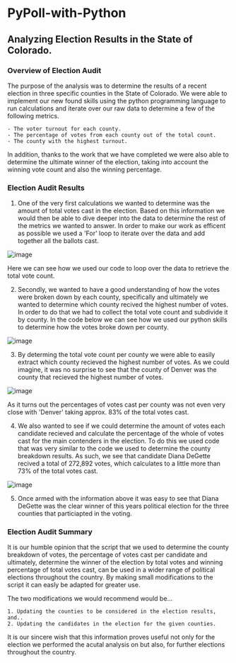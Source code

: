 # PyPoll-with-Python
## Analyzing Election Results in the State of Colorado.
### Overview of Election Audit
The purpose of the analysis was to determine the results of a recent election in three specific counties in the State of Colorado. We were able to implement our new found skills using the python programming language to run calculations and iterate over our raw data to determine a few of the following metrics. 

```
- The voter turnout for each county.
- The percentage of votes from each county out of the total count.
- The county with the highest turnout.
```

In addition, thanks to the work that we have completed we were also able to determine the ultimate winner of the election, taking into account the winning vote count and also the winning percentage. 

### Election Audit Results
1. One of the very first calculations we wanted to determine was the amount of total votes cast in the election. Based on this information we would then be able to dive deeper into the data to determine the rest of the metrics we wanted to answer. In order to make our work as efficent as possible we used a 'For' loop to iterate over the data and add together all the ballots cast. 

![image](https://user-images.githubusercontent.com/93171738/147887518-b7b24c9d-1420-4aa1-90ac-d4bf4634d317.png)

Here we can see how we used our code to loop over the data to retrieve the total vote count.

2. Secondly, we wanted to have a good understanding of how the votes were broken down by each county, specifically and ultimately we wanted to determine which county recived the highest number of votes. In order to do that we had to collect the total vote count and subdivide it by county. In the code below we can see how we used our python skills to determine how the votes broke down per county. 

![image](https://user-images.githubusercontent.com/93171738/147887661-65da366a-ec42-46c8-8301-8bf163efc2ff.png)

3. By determing the total vote count per county we were able to easily extract which county recieved the highest number of votes. As we could imagine, it was no surprise to see that the county of Denver was the county that recieved the highest number of votes. 

![image](https://user-images.githubusercontent.com/93171738/147887721-70deeab8-9f3e-4c88-9140-9bdf1171fa13.png)

As it turns out the percentages of votes cast per county was not even very close with 'Denver' taking approx. 83% of the total votes cast.

4. We also wanted to see if we could determine the amount of votes each candidate recieved and calculate the percentage of the whole of votes cast for the main contenders in the election. To do this we used code that was very similar to the code we used to determine the county breakdown results. As such, we see that candidate Diana DeGette recived a total of 272,892 votes, which calculates to a little more than 73% of the total votes cast. 

![image](https://user-images.githubusercontent.com/93171738/147887874-caed54d2-66a1-43f3-9b22-6dccf0878761.png)

5. Once armed with the information above it was easy to see that Diana DeGette was the clear winner of this years political election for the three counties that particiapted in the voting.

### Election Audit Summary

It is our humble opinion that the script that we used to determine the county breakdown of votes, the percentage of votes cast per candidate and ultimately, determine the winner of the election by total votes and winning percentage of total votes cast, can be used in a wider range of political elections throughout the country. By making small modifications to the script it can easly be adapted for greater use. 

The two modifications we would recommend would be...
```
1. Updating the counties to be considered in the election results, and..
2. Updating the candidates in the election for the given counties. 
```

It is our sincere wish that this information proves useful not only for the election we performed the acutal analysis on but also, for further elections throughout the country. 
